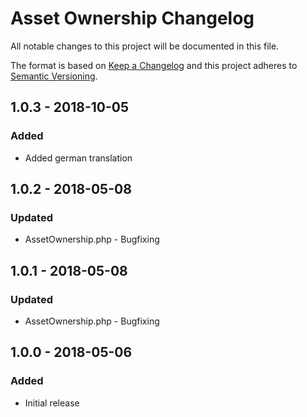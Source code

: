 # Asset Ownership Changelog

All notable changes to this project will be documented in this file.

The format is based on [Keep a Changelog](http://keepachangelog.com/) and this project adheres to [Semantic Versioning](http://semver.org/).

## 1.0.3 - 2018-10-05
### Added
- Added german translation

## 1.0.2 - 2018-05-08
### Updated
- AssetOwnership.php - Bugfixing

## 1.0.1 - 2018-05-08
### Updated
- AssetOwnership.php - Bugfixing


## 1.0.0 - 2018-05-06
### Added
- Initial release
